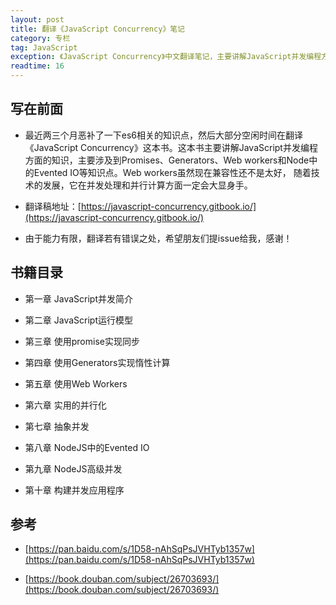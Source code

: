 ```yaml
---
layout: post
title: 翻译《JavaScript Concurrency》笔记
category: 专栏
tag: JavaScript
exception: 《JavaScript Concurrency》中文翻译笔记，主要讲解JavaScript并发编程方面的知识
readtime: 16
---
```


## 写在前面
- 最近两三个月恶补了一下es6相关的知识点，然后大部分空闲时间在翻译《JavaScript Concurrency》这本书。这本书主要讲解JavaScript并发编程方面的知识，主要涉及到Promises、Generators、Web workers和Node中的Evented IO等知识点。Web workers虽然现在兼容性还不是太好，
随着技术的发展，它在并发处理和并行计算方面一定会大显身手。

- 翻译稿地址：[https://javascript-concurrency.gitbook.io/](https://javascript-concurrency.gitbook.io/)

- 由于能力有限，翻译若有错误之处，希望朋友们提issue给我，感谢！

## 书籍目录

- 第一章 JavaScript并发简介

- 第二章 JavaScript运行模型

- 第三章 使用promise实现同步

- 第四章 使用Generators实现惰性计算

- 第五章 使用Web Workers

- 第六章 实用的并行化

- 第七章 抽象并发

- 第八章 NodeJS中的Evented IO

- 第九章 NodeJS高级并发

- 第十章 构建并发应用程序

## 参考

- [https://pan.baidu.com/s/1D58-nAhSqPsJVHTyb1357w](https://pan.baidu.com/s/1D58-nAhSqPsJVHTyb1357w)

- [https://book.douban.com/subject/26703693/](https://book.douban.com/subject/26703693/)
